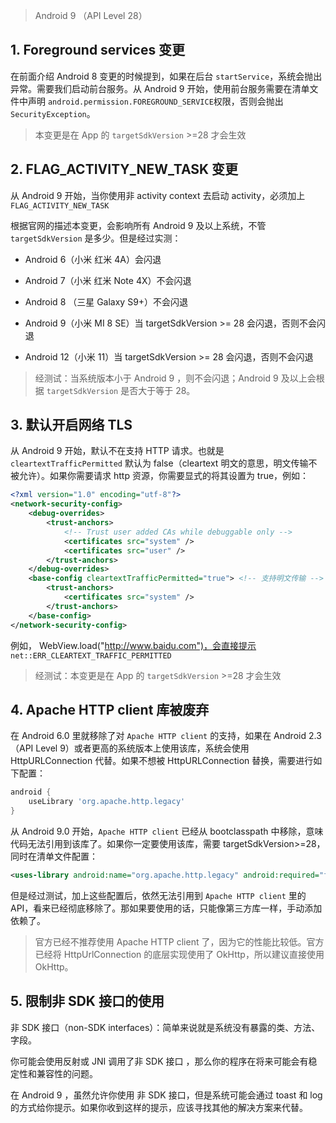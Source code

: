 > Android 9 （API Level 28）



## 1. Foreground services 变更

在前面介绍 Android 8 变更的时候提到，如果在后台 `startService`，系统会抛出异常。需要我们启动前台服务。从 Android 9 开始，使用前台服务需要在清单文件中声明 `android.permission.FOREGROUND_SERVICE`权限，否则会抛出 `SecurityException`。



> 本变更是在 App 的 `targetSdkVersion` >=28 才会生效



## 2. FLAG_ACTIVITY_NEW_TASK 变更

从 Android 9 开始，当你使用非 activity context 去启动 activity，必须加上 `FLAG_ACTIVITY_NEW_TASK`



根据官网的描述本变更，会影响所有 Android 9 及以上系统，不管 `targetSdkVersion` 是多少。但是经过实测：



- Android 6（小米 红米 4A）会闪退

- Android 7（小米 红米 Note 4X）不会闪退

- Android 8 （三星 Galaxy S9+）不会闪退

- Android 9（小米 MI 8 SE）当 targetSdkVersion >= 28 会闪退，否则不会闪退

- Android 12（小米 11）当 targetSdkVersion >= 28 会闪退，否则不会闪退



> 经测试：当系统版本小于 Android 9 ，则不会闪退；Android 9 及以上会根据 `targetSdkVersion` 是否大于等于 28。



## 3. 默认开启网络 TLS

从 Android 9 开始，默认不在支持 HTTP 请求。也就是 `cleartextTrafficPermitted` 默认为 false（cleartext 明文的意思，明文传输不被允许）。如果你需要请求 http 资源，你需要显式的将其设置为 true，例如：

```xml
<?xml version="1.0" encoding="utf-8"?>
<network-security-config>
    <debug-overrides>
        <trust-anchors>
            <!-- Trust user added CAs while debuggable only -->
            <certificates src="system" />
            <certificates src="user" />
        </trust-anchors>
    </debug-overrides>
    <base-config cleartextTrafficPermitted="true"> <!-- 支持明文传输 -->
        <trust-anchors>
            <certificates src="system" />
        </trust-anchors>
    </base-config>
</network-security-config>
```

例如， WebView.load("http://www.baidu.com")，会直接提示 `net::ERR_CLEARTEXT_TRAFFIC_PERMITTED`



> 经测试：本变更是在 App 的 `targetSdkVersion` >=28 才会生效



## 4. Apache HTTP client 库被废弃

在 Android 6.0 里就移除了对 `Apache HTTP client` 的支持，如果在 Android 2.3（API Level 9）或者更高的系统版本上使用该库，系统会使用 HttpURLConnection 代替。如果不想被 HttpURLConnection 替换，需要进行如下配置：

```gradle
android {
    useLibrary 'org.apache.http.legacy'
}
```



从 Android 9.0 开始，`Apache HTTP client` 已经从 bootclasspath 中移除，意味代码无法引用到该库了。如果你一定要使用该库，需要 targetSdkVersion>=28，同时在清单文件配置：

```xml
<uses-library android:name="org.apache.http.legacy" android:required="false"/>
```



但是经过测试，加上这些配置后，依然无法引用到 `Apache HTTP client` 里的 API，看来已经彻底移除了。那如果要使用的话，只能像第三方库一样，手动添加依赖了。



> 官方已经不推荐使用 Apache HTTP client 了，因为它的性能比较低。官方已经将 HttpUrlConnection 的底层实现使用了 OkHttp，所以建议直接使用 OkHttp。



## 5. 限制非 SDK 接口的使用

非 SDK 接口（non-SDK interfaces）：简单来说就是系统没有暴露的类、方法、字段。

你可能会使用反射或 JNI 调用了非 SDK 接口 ，那么你的程序在将来可能会有稳定性和兼容性的问题。

在 Android 9 ，虽然允许你使用 非 SDK 接口，但是系统可能会通过 toast 和 log 的方式给你提示。如果你收到这样的提示，应该寻找其他的解决方案来代替。



